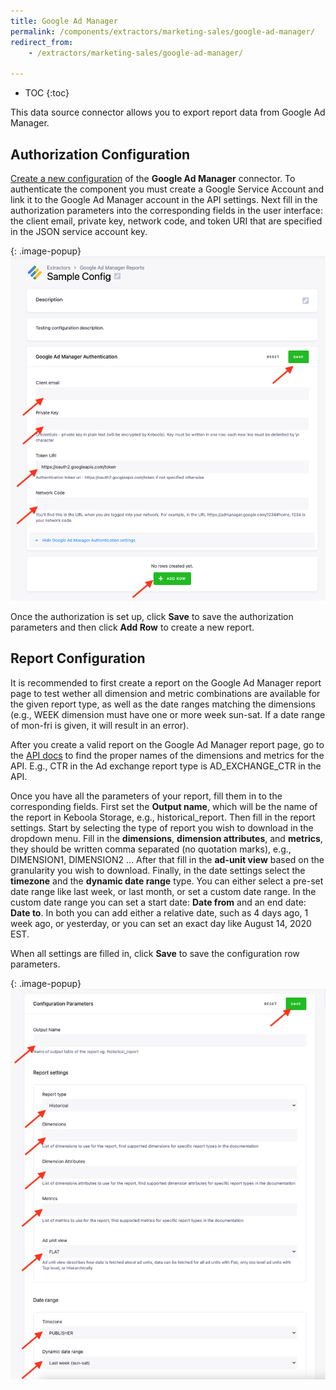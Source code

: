 ```yaml
---
title: Google Ad Manager 
permalink: /components/extractors/marketing-sales/google-ad-manager/
redirect_from:
    - /extractors/marketing-sales/google-ad-manager/

---
```


* TOC
{:toc}

This data source connector allows you to export report data from Google Ad Manager.

## Authorization Configuration
[Create a new configuration](/components/#creating-component-configuration) of the **Google Ad Manager** connector. 
To authenticate the component you must create a Google Service Account and link it to the Google Ad Manager account in the API settings. 
Next fill in the authorization parameters into the corresponding fields in the user interface: the client email, private key, network code,
and token URI that are specified in the JSON service account key. 

{: .image-popup}
![Screenshot - Customer configuration](/components/extractors/marketing-sales/google-ad-manager/auth_config.png)

Once the authorization is set up, click **Save** to save the authorization parameters and then click **Add Row** to create a
new report.

## Report Configuration
It is recommended to first create a report on the Google Ad Manager report page to test wether all dimension and metric combinations 
are available for the given report type, as well as the date ranges matching the dimensions (e.g., WEEK dimension must have 
one or more week sun-sat. If a date range of mon-fri is given, it will result in an error).

After you create a valid report on the Google Ad Manager report page, go to the 
[API docs](https://developers.google.com/ad-manager/api/reference/v202105/ReportService.ReportQuery#dimensions)
to find the proper names of the dimensions and metrics for the API.
E.g., CTR in the Ad exchange report type is AD_EXCHANGE_CTR in the API. 

Once you have all the parameters of your report, fill them in to the corresponding fields. First set the **Output name**, which 
will be the name of the report in Keboola Storage, e.g., historical_report. Then fill in the report settings. Start by selecting 
the type of report you wish to download in the dropdown menu. Fill in the **dimensions**, **dimension attributes**,
and **metrics**, they should be written comma separated (no quotation marks), e.g., DIMENSION1, DIMENSION2 ... After that fill in the 
**ad-unit view** based on the granularity you wish to download. Finally, in the date settings select the **timezone** and the **dynamic date range** type.
You can either select a pre-set date range like last week, or last month, or set a custom date range. In the custom date range 
you can set a start date: **Date from** and an end date: **Date to**. In both you can add either a relative date, such as 4 days ago, 
1 week ago, or yesterday, or you can set an exact day like August 14, 2020 EST. 

When all settings are filled in, click **Save** to save the configuration row parameters.

{: .image-popup}
![Screenshot - Customer configuration](/components/extractors/marketing-sales/google-ad-manager/row_config.png)